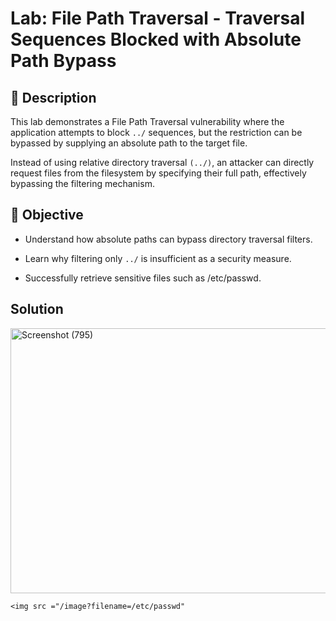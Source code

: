 # Lab: File Path Traversal - Traversal Sequences Blocked with Absolute Path Bypass

## 📝 Description

This lab demonstrates a File Path Traversal vulnerability where the application attempts to block `../` sequences, but the restriction can be bypassed by supplying an absolute path to the target file.

Instead of using relative directory traversal `(../)`, an attacker can directly request files from the filesystem by specifying their full path, effectively bypassing the filtering mechanism.

## 🎯 Objective

- Understand how absolute paths can bypass directory traversal filters.

- Learn why filtering only `../` is insufficient as a security measure.

- Successfully retrieve sensitive files such as /etc/passwd.

## Solution

<img width="1366" height="424" alt="Screenshot (795)" src="https://github.com/user-attachments/assets/3309a3ab-eeee-4cb9-a740-8099df872193" />

```
<img src ="/image?filename=/etc/passwd"
```
